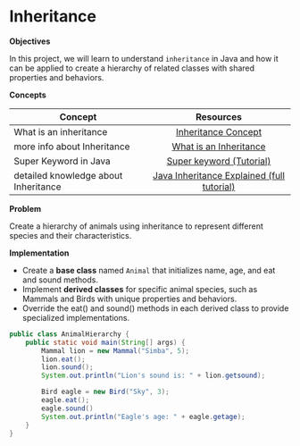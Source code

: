 # Inheritance


**Objectives**

In this project, we will learn to understand `inheritance` in Java and how it can be applied to create a hierarchy of related classes with shared properties and behaviors.

**Concepts**

| Concept   |      Resources      |
|----------|:-------------:|
|What is an inheritance|[Inheritance Concept](https://github.com/nourabyte/oop-learn/tree/main/02-inheritance) |
|more info about Inheritance |    [What is an Inheritance](https://dev.java/learn/inheritance/what-is-inheritance/)  |
|Super Keyword in Java|[Super keyword (Tutorial)](https://www.youtube.com/watch?v=Qb_NUn0TSAU)|
|detailed knowledge about Inheritance|[Java Inheritance Explained (full tutorial)](https://www.youtube.com/watch?v=nixQyPIAnOQ)|


**Problem**

Create a hierarchy of animals using inheritance to represent different species and their characteristics.

**Implementation**
* Create a **base class** named `Animal` that initializes name, age, and eat and sound methods.
* Implement **derived classes** for specific animal species, such as Mammals and Birds with unique properties and behaviors.
* Override the eat() and sound() methods in each derived class to provide specialized implementations.
  
```Java
public class AnimalHierarchy {
    public static void main(String[] args) {
        Mammal lion = new Mammal("Simba", 5);
        lion.eat();  
        lion.sound(); 
        System.out.println("Lion's sound is: " + lion.getsound);  

        Bird eagle = new Bird("Sky", 3);
        eagle.eat();  
        eagle.sound()
        System.out.println("Eagle's age: " + eagle.getage);  
    }
}

```

